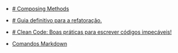 
- [# Composing Methods](https://refactoring.guru/refactoring/techniques/composing-methods)
- [# Guia definitivo para a refatoração.](https://medium.com/studio-oceano/guia-definitivo-para-a-refatora%C3%A7%C3%A3o-568cc6625eaf)

- [# Clean Code: Boas práticas para escrever códigos impecáveis!](https://medium.com/desenvolvendo-com-paixao/2-clean-code-boas-pr%C3%A1ticas-para-escrever-c%C3%B3digos-impec%C3%A1veis-361997b3c8b5)

- [Comandos Markdown](https://commonmark.org/help/)
